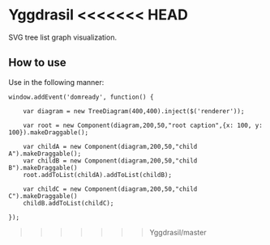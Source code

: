 Yggdrasil
<<<<<<< HEAD
==========

SVG tree list graph visualization.

How to use
----------

Use in the following manner:

	window.addEvent('domready', function() {

		var diagram = new TreeDiagram(400,400).inject($('renderer'));
		
		var root = new Component(diagram,200,50,"root caption",{x: 100, y: 100}).makeDraggable();
		
		var childA = new Component(diagram,200,50,"child A").makeDraggable();
		var childB = new Component(diagram,200,50,"child B").makeDraggable()
		root.addToList(childA).addToList(childB);
		
		var childC = new Component(diagram,200,50,"child C").makeDraggable()
		childB.addToList(childC);
		
	}); 
>>>>>>> Yggdrasil/master
